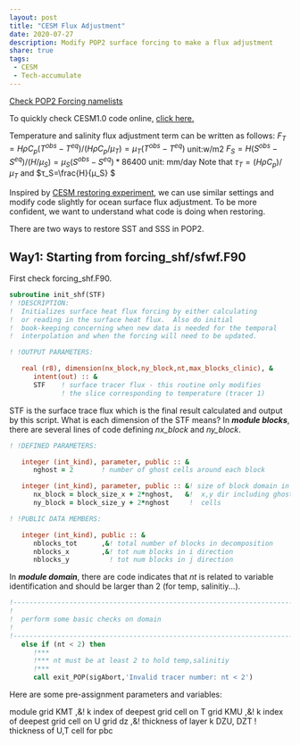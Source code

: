 ```yaml
---
layout: post
title: "CESM Flux Adjustment"
date: 2020-07-27
description: Modify POP2 surface forcing to make a flux adjustment
share: true
tags:
 - CESM
 - Tech-accumulate
---
```


[Check POP2 Forcing namelists](http://www.cesm.ucar.edu/models/cesm1.2/pop2/doc/users/node67.html)

To quickly check CESM1.0 code online, [click here.](http://www.cesm.ucar.edu/models/cesm1.2/cesm/cesmBbrowser/)

Temperature and salinity flux adjustment term can be written as follows:
$F_T=HρC_p(T^{obs}-T^{eq})/(HρC_p/μ_T )=μ_T(T^{obs}-T^{eq})$      unit:w/m2
$F_S=H(S^{obs}-S^{eq})/(H/μ_S )=μ_S(S^{obs}-S^{eq})*86400$      unit: mm/day
Note that $τ_T=(HρC_p)/μ_T$ and $τ_S=\frac{H}{μ_S} $

Inspired by [CESM restoring experiment](https://derekyuntao.github.io/jekyll-clean-dark/2020/07/CESM-restoring/), we can use similar settings and modify code slightly for ocean surface flux adjustment. To be more confident, we want to understand what code is doing when restoring.

There are two ways to restore SST and SSS in POP2.
## Way1: Starting from forcing_shf/sfwf.F90

First check forcing_shf.F90.
```fortran
subroutine init_shf(STF)
! !DESCRIPTION:
!  Initializes surface heat flux forcing by either calculating
!  or reading in the surface heat flux.  Also do initial
!  book-keeping concerning when new data is needed for the temporal
!  interpolation and when the forcing will need to be updated.

! !OUTPUT PARAMETERS:

   real (r8), dimension(nx_block,ny_block,nt,max_blocks_clinic), &
      intent(out) :: &
      STF    ! surface tracer flux - this routine only modifies
             ! the slice corresponding to temperature (tracer 1)
```             
STF is the surface trace flux which is the final result calculated and output by this script. What is each dimension of the STF means? 
In ***module blocks***, there are several lines of code defining *nx_block* and *ny_block*.
```fortran
! !DEFINED PARAMETERS:

   integer (int_kind), parameter, public :: &
      nghost = 2       ! number of ghost cells around each block

   integer (int_kind), parameter, public :: &! size of block domain in
      nx_block = block_size_x + 2*nghost,   &!  x,y dir including ghost
      ny_block = block_size_y + 2*nghost     !  cells 

! !PUBLIC DATA MEMBERS:

   integer (int_kind), public :: &
      nblocks_tot      ,&! total number of blocks in decomposition
      nblocks_x        ,&! tot num blocks in i direction
      nblocks_y          ! tot num blocks in j direction


```

In ***module domain***, there are code indicates that *nt* is related to variable identification and should be larger than 2 (for temp, salinitiy...).
```fortran
!----------------------------------------------------------------------
!
!  perform some basic checks on domain
!
!----------------------------------------------------------------------
   else if (nt < 2) then
      !***
      !*** nt must be at least 2 to hold temp,salinitiy
      !***
      call exit_POP(sigAbort,'Invalid tracer number: nt < 2')
```

Here are some pre-assignment parameters and variables:

module grid
KMT            ,&! k index of deepest grid cell on T grid
KMU            ,&! k index of deepest grid cell on U grid
dz                ,&! thickness of layer k
DZU, DZT               ! thickness of U,T cell for pbc

